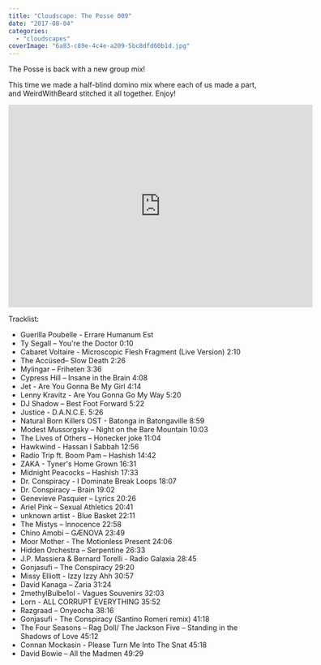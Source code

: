 ```yaml
---
title: "Cloudscape: The Posse 009"
date: "2017-08-04"
categories: 
  - "cloudscapes"
coverImage: "6a83-c89e-4c4e-a209-5bc8dfd60b1d.jpg"
---
```


The Posse is back with a new group mix!

This time we made a half-blind domino mix where each of us made a part, and WeirdWithBeard stitched it all together. Enjoy!

<iframe src="https://www.mixcloud.com/widget/iframe/?feed=https%3A%2F%2Fwww.mixcloud.com%2Fweirdwithbeard%2Fthe-posse-009-half-blind-domino-conspiracy%2F" width="600" height="400" frameborder="0"></iframe>

Tracklist:

- Guerilla Poubelle - Errare Humanum Est
- Ty Segall – You're the Doctor 0:10
- Cabaret Voltaire - Microscopic Flesh Fragment (Live Version) 2:10
- The Accüsed– Slow Death 2:26
- Mylingar – Friheten 3:36
- Cypress Hill – Insane in the Brain 4:08
- Jet - Are You Gonna Be My Girl 4:14
- Lenny Kravitz - Are You Gonna Go My Way 5:20
- DJ Shadow – Best Foot Forward 5:22
- Justice - D.A.N.C.E. 5:26
- Natural Born Killers OST - Batonga in Batongaville 8:59
- Modest Mussorgsky – Night on the Bare Mountain 10:03
- The Lives of Others – Honecker joke 11:04
- Hawkwind - Hassan I Sabbah 12:56
- Radio Trip ft. Boom Pam – Hashish 14:42
- ZAKA - Tyner's Home Grown 16:31
- Midnight Peacocks – Hashish 17:33
- Dr. Conspiracy - I Dominate Break Loops 18:07
- Dr. Conspiracy – Brain 19:02
- Genevieve Pasquier – Lyrics 20:26
- Ariel Pink – Sexual Athletics 20:41
- unknown artist - Blue Basket 22:11
- The Mistys – Innocence 22:58
- Chino Amobi – GÆNOVA 23:49
- Moor Mother - The Motionless Present 24:06
- Hidden Orchestra – Serpentine 26:33
- J.P. Massiera & Bernard Torelli - Radio Galaxia 28:45
- Gonjasufi – The Conspiracy 29:20
- Missy Elliott - Izzy Izzy Ahh 30:57
- David Kanaga – Zaria 31:24
- 2methylBulbe1ol - Vagues Souvenirs 32:03
- Lorn - ALL CORRUPT EVERYTHING 35:52
- Razgraad – Onyeocha 38:16
- Gonjasufi - The Conspiracy (Santino Romeri remix) 41:18
- The Four Seasons – Rag Doll/ The Jackson Five – Standing in the Shadows of Love 45:12
- Connan Mockasin - Please Turn Me Into The Snat 45:18
- David Bowie – All the Madmen 49:29
